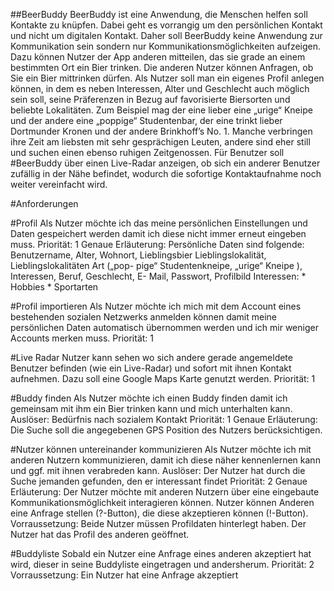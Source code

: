 ##BeerBuddy
BeerBuddy ist eine Anwendung, die Menschen helfen soll Kontakte zu knüpfen. Dabei geht es vorrangig um den persönlichen Kontakt und nicht um digitalen Kontakt. Daher soll BeerBuddy keine Anwendung zur Kommunikation sein sondern nur Kommunikationsmöglichkeiten aufzeigen.
Dazu können Nutzer der App anderen mitteilen, das sie grade an einem bestimmten Ort ein Bier trinken. Die anderen Nutzer können Anfragen, ob Sie ein Bier mittrinken dürfen. Als Nutzer soll man ein eigenes Profil anlegen können, in dem es neben Interessen, Alter und Geschlecht auch möglich sein soll, seine Präferenzen in Bezug auf favorisierte Biersorten und beliebte Lokalitäten. Zum Beispiel mag der eine lieber eine „urige“ Kneipe und der andere eine „poppige“ Studentenbar, der eine trinkt lieber Dortmunder Kronen und der andere Brinkhoff’s No. 1. Manche verbringen ihre
Zeit am liebsten mit sehr gesprächigen Leuten, andere sind eher still und suchen einen ebenso ruhigen Zeitgenossen. Für Benutzer soll #BeerBuddy über einen Live-Radar anzeigen, ob sich ein anderer Benutzer zufällig in der Nähe befindet, wodurch die sofortige Kontaktaufnahme noch weiter vereinfacht wird.

#Anforderungen

#Profil
Als Nutzer möchte ich das meine persönlichen Einstellungen und Daten gespeichert werden damit ich diese nicht immer erneut eingeben muss.
Priorität: 1
Genaue Erläuterung: Persönliche Daten sind folgende: Benutzername,
Alter, Wohnort, Lieblingsbier Lieblingslokalität, Lieblingslokalitäten Art („pop-
pige“ Studentenkneipe, „urige“ Kneipe ), Interessen, Beruf, Geschlecht, E-
Mail, Passwort, Profilbild Interessen: * Hobbies * Sportarten

#Profil importieren
Als Nutzer möchte ich mich mit dem Account eines bestehenden sozialen Netzwerks anmelden können damit meine persönlichen Daten automatisch übernommen werden und ich mir weniger Accounts merken muss.
Priorität: 1

#Live Radar 
Nutzer kann sehen wo sich andere gerade angemeldete Benutzer befinden (wie ein Live-Radar) und sofort mit ihnen Kontakt aufnehmen. Dazu soll eine Google Maps Karte genutzt werden.
Priorität: 1

#Buddy finden
Als Nutzer möchte ich einen Buddy finden damit ich gemeinsam mit ihm ein Bier trinken kann und mich unterhalten kann. 
Auslöser: Bedürfnis nach sozialem Kontakt
Priorität: 1
Genaue Erläuterung: Die Suche soll die angegebenen GPS Position des Nutzers berücksichtigen.


#Nutzer können untereinander kommunizieren
Als Nutzer möchte ich mit anderen Nutzern kommunizieren, damit ich diese
näher kennenlernen kann und ggf. mit ihnen verabreden kann.
Auslöser: Der Nutzer hat durch die Suche jemanden gefunden, den er
interessant findet
Priorität: 2
Genaue Erläuterung: Der Nutzer möchte mit anderen Nutzern über eine
eingebaute Kommunikationsmöglichkeit interagieren können. Nutzer können Anderen eine Anfrage stellen (?-Button), die diese akzeptieren können (!-Button). Vorraussetzung: Beide Nutzer müssen Profildaten hinterlegt haben. Der Nutzer hat das Profil des anderen geöffnet.
 
#Buddyliste 
Sobald ein Nutzer eine Anfrage eines anderen akzeptiert hat wird, dieser in seine Buddyliste eingetragen und andersherum.
Priorität: 2
Vorraussetzung: Ein Nutzer hat eine Anfrage akzeptiert


